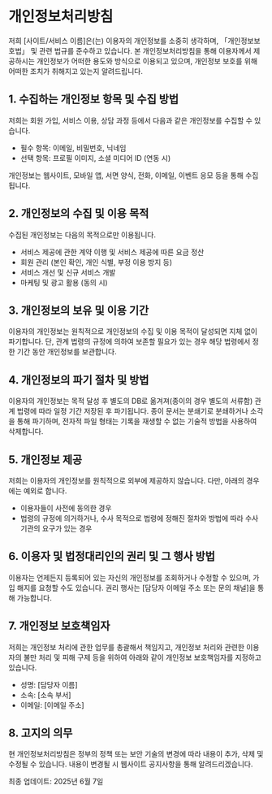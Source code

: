 # 개인정보처리방침

저희 [사이트/서비스 이름]은(는) 이용자의 개인정보를 소중히 생각하며, 「개인정보보호법」 및 관련 법규를 준수하고 있습니다. 본 개인정보처리방침을 통해 이용자께서 제공하시는 개인정보가 어떠한 용도와 방식으로 이용되고 있으며, 개인정보 보호를 위해 어떠한 조치가 취해지고 있는지 알려드립니다.

## 1. 수집하는 개인정보 항목 및 수집 방법

저희는 회원 가입, 서비스 이용, 상담 과정 등에서 다음과 같은 개인정보를 수집할 수 있습니다.

*   필수 항목: 이메일, 비밀번호, 닉네임
*   선택 항목: 프로필 이미지, 소셜 미디어 ID (연동 시)

개인정보는 웹사이트, 모바일 앱, 서면 양식, 전화, 이메일, 이벤트 응모 등을 통해 수집됩니다.

## 2. 개인정보의 수집 및 이용 목적

수집된 개인정보는 다음의 목적으로만 이용됩니다.

*   서비스 제공에 관한 계약 이행 및 서비스 제공에 따른 요금 정산
*   회원 관리 (본인 확인, 개인 식별, 부정 이용 방지 등)
*   서비스 개선 및 신규 서비스 개발
*   마케팅 및 광고 활용 (동의 시)

## 3. 개인정보의 보유 및 이용 기간

이용자의 개인정보는 원칙적으로 개인정보의 수집 및 이용 목적이 달성되면 지체 없이 파기합니다. 단, 관계 법령의 규정에 의하여 보존할 필요가 있는 경우 해당 법령에서 정한 기간 동안 개인정보를 보관합니다.

## 4. 개인정보의 파기 절차 및 방법

이용자의 개인정보는 목적 달성 후 별도의 DB로 옮겨져(종이의 경우 별도의 서류함) 관계 법령에 따라 일정 기간 저장된 후 파기됩니다. 종이 문서는 분쇄기로 분쇄하거나 소각을 통해 파기하며, 전자적 파일 형태는 기록을 재생할 수 없는 기술적 방법을 사용하여 삭제합니다.

## 5. 개인정보 제공

저희는 이용자의 개인정보를 원칙적으로 외부에 제공하지 않습니다. 다만, 아래의 경우에는 예외로 합니다.

*   이용자들이 사전에 동의한 경우
*   법령의 규정에 의거하거나, 수사 목적으로 법령에 정해진 절차와 방법에 따라 수사기관의 요구가 있는 경우

## 6. 이용자 및 법정대리인의 권리 및 그 행사 방법

이용자는 언제든지 등록되어 있는 자신의 개인정보를 조회하거나 수정할 수 있으며, 가입 해지를 요청할 수도 있습니다. 권리 행사는 [담당자 이메일 주소 또는 문의 채널]을 통해 가능합니다.

## 7. 개인정보 보호책임자

저희는 개인정보 처리에 관한 업무를 총괄해서 책임지고, 개인정보 처리와 관련한 이용자의 불만 처리 및 피해 구제 등을 위하여 아래와 같이 개인정보 보호책임자를 지정하고 있습니다.

*   성명: [담당자 이름]
*   소속: [소속 부서]
*   이메일: [이메일 주소]

## 8. 고지의 의무

현 개인정보처리방침은 정부의 정책 또는 보안 기술의 변경에 따라 내용이 추가, 삭제 및 수정될 수 있습니다. 내용이 변경될 시 웹사이트 공지사항을 통해 알려드리겠습니다.

최종 업데이트: 2025년 6월 7일